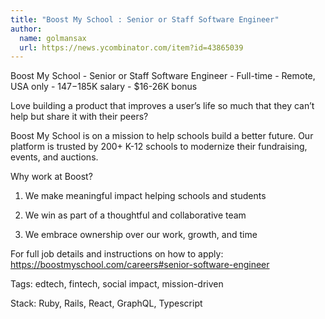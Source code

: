 ```yaml
---
title: "Boost My School : Senior or Staff Software Engineer"
author:
  name: golmansax
  url: https://news.ycombinator.com/item?id=43865039
---
```

Boost My School - Senior or Staff Software Engineer - Full-time - Remote, USA only - $147-$185K salary - $16-26K bonus

Love building a product that improves a user’s life so much that they can’t help but share it with their peers?

Boost My School is on a mission to help schools build a better future.  Our platform is trusted by 200+ K-12 schools to modernize their fundraising, events, and auctions.

Why work at Boost?

1. We make meaningful impact helping schools and students

2. We win as part of a thoughtful and collaborative team

3. We embrace ownership over our work, growth, and time

For full job details and instructions on how to apply: <a href="https:&#x2F;&#x2F;boostmyschool.com&#x2F;careers#senior-software-engineer" rel="nofollow">https:&#x2F;&#x2F;boostmyschool.com&#x2F;careers#senior-software-engineer</a>

Tags: edtech, fintech, social impact, mission-driven

Stack: Ruby, Rails, React, GraphQL, Typescript
<JobApplication />
